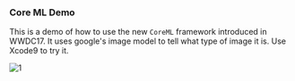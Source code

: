 ### Core ML Demo

This is a demo of how to use the new `CoreML` framework introduced in WWDC17.
It uses google's image model to tell what type of image it is.
Use Xcode9 to try it.

![1](https://github.com/freesuraj/CoreML-Demo/blob/master/source/Simulator%20Screen%20Shot%208%20Jun%202017,%202.39.24%20pm.png?raw=true)
